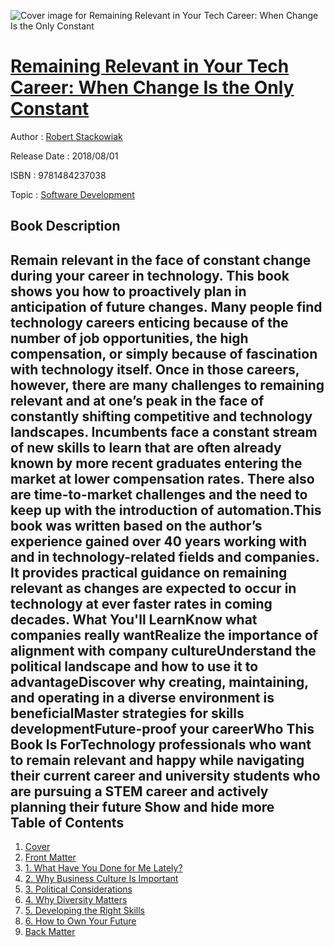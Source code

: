 ![Cover image for Remaining Relevant in Your Tech Career: When Change Is the Only Constant](https://imgdetail.ebookreading.net/cover/cover/business/EB9781484237038.jpg)

[Remaining Relevant in Your Tech Career: When Change Is the Only Constant](https://ebookreading.net/view/book/Remaining+Relevant+in+Your+Tech+Career%3A+When+Change+Is+the+Only+Constant-EB9781484237038_1.html "Remaining Relevant in Your Tech Career: When Change Is the Only Constant")
====================================================================================================================

Author : [Robert Stackowiak](https://ebookreading.net/search/author/Robert+Stackowiak)

Release Date : 2018/08/01

ISBN : 9781484237038

Topic : [Software Development](https://ebookreading.net/search/category/software-development)

Book Description
-----------------

 Remain relevant in the face of constant change during your career in technology. This book shows you how to proactively plan in anticipation of future changes. Many people find technology careers enticing because of the number of job opportunities, the high compensation, or simply because of fascination with technology itself. Once in those careers, however, there are many challenges to remaining relevant and at one’s peak in the face of constantly shifting competitive and technology landscapes. Incumbents face a constant stream of new skills to learn that are often already known by more recent graduates entering the market at lower compensation rates. There also are time-to-market challenges and the need to keep up with the introduction of automation.This book was written based on the author’s experience gained over 40 years working with and in technology-related fields and companies. It provides practical guidance on remaining relevant as changes are expected to occur in technology at ever faster rates in coming decades.
What You'll LearnKnow what companies really wantRealize the importance of alignment with company cultureUnderstand the political landscape and how to use it to advantageDiscover why creating, maintaining, and operating in a diverse environment is beneficialMaster strategies for skills developmentFuture-proof your careerWho This Book Is ForTechnology professionals who want to remain relevant and happy while navigating their current career and university students who are pursuing a STEM career and actively planning their future        Show and hide more                
Table of Contents
-----------------

1. [Cover](https://ebookreading.net/view/book/Remaining+Relevant+in+Your+Tech+Career%3A+When+Change+Is+the+Only+Constant-EB9781484237038_1.html)
1. [Front Matter](https://ebookreading.net/view/book/Remaining+Relevant+in+Your+Tech+Career%3A+When+Change+Is+the+Only+Constant-EB9781484237038_2.html)
1. [1. What Have You Done for Me Lately?](https://ebookreading.net/view/book/Remaining+Relevant+in+Your+Tech+Career%3A+When+Change+Is+the+Only+Constant-EB9781484237038_3.html)
1. [2. Why Business Culture Is Important](https://ebookreading.net/view/book/Remaining+Relevant+in+Your+Tech+Career%3A+When+Change+Is+the+Only+Constant-EB9781484237038_4.html)
1. [3. Political Considerations](https://ebookreading.net/view/book/Remaining+Relevant+in+Your+Tech+Career%3A+When+Change+Is+the+Only+Constant-EB9781484237038_5.html)
1. [4. Why Diversity Matters](https://ebookreading.net/view/book/Remaining+Relevant+in+Your+Tech+Career%3A+When+Change+Is+the+Only+Constant-EB9781484237038_6.html)
1. [5. Developing the Right Skills](https://ebookreading.net/view/book/Remaining+Relevant+in+Your+Tech+Career%3A+When+Change+Is+the+Only+Constant-EB9781484237038_7.html)
1. [6. How to Own Your Future](https://ebookreading.net/view/book/Remaining+Relevant+in+Your+Tech+Career%3A+When+Change+Is+the+Only+Constant-EB9781484237038_8.html)
1. [Back Matter](https://ebookreading.net/view/book/Remaining+Relevant+in+Your+Tech+Career%3A+When+Change+Is+the+Only+Constant-EB9781484237038_9.html)
